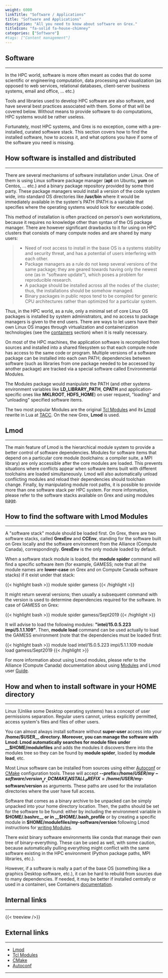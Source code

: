 ```yaml
---
weight: 6000
linkTitle: "Software / Applications"
title: "Software and Applications"
description: "All you need to know about software on Grex."
titleIcon: "fa-solid fa-house-chimney"
categories: ["Software"]
#tags: ["Content management"]
---
```


## Software
---

In the HPC world, software is more often meant as codes that do some scientific or engineering computation, data processing and visualization (as opposed to web services, relational databases, client-server business systems, email and office, ... etc.)

Tools and libraries used to develop HPC software are also software, and have several best practices associated with them. Some of  that will be covered below. Without means to provide software to do computations, HPC systems would be rather useless.

Fortunately, most HPC systems, and Grex is no exception, come with a pre-installed, curated software stack. This section covers how to find the installed software, how to access it, and what options you have if some of the software you need is missing.

## How software is installed and distributed
---

There are several mechanisms of software installation under Linux. One of them is using Linux software package manager (__apt__ on Ubuntu, __yum__ on Centos, ... etc.) and a binary package repository provided by some third party. These package managers would install a version of the code system wide, into standard OS directories like __/usr/bin__ where it would be immediately available in the system's PATH (PATH is a variable that specifies where the operating systems would look for executable code).

This method of installation is often practiced on person's own workstations, because it requires no knowledge other than syntax of the OS package manager. There are however significant drawbacks to it for using on HPC clusters that consists of many compute nodes and are shared by many users:

> - Need of root access to install in the base OS is a systems stability and security threat, and has a potential of users interfering with each other.
> - Package managers as a rule do not keep several versions of the same package; they are geared towards having only the newest one (as in "software update"), which poses a problem for reproducible research.
> - A package should be installed across all the nodes of the cluster; thus, the installations should be somehow managed.
> - Binary packages in public repos tend to be compiled for generic CPU architectures rather than optimized for a particular system.

Thus, in the HPC world, as a rule, only a minimal set of core Linux OS packages is installed by system administrators, and no access to package managers is given to the end users. There are ways to let users have their own Linux OS images through virtualization and containerization technologies (see the [containers](software/containers/) section) when it is really necessary.

On most of the HPC machines, the application software is recompiled from sources and installed into a shared filesystem so that each compute node has access to the same code or program. Multiple versions of a software package can be installed into each own PATH; dependencies between software (such as libraries from one package needed to be accessed by another package) are tracked via a special software called Environmental Modules.

The Modules package would manipulate the PATH (and other systems environment variables like **LD_LIBRARY_PATH**, **CPATH** and application-specific ones like **MKLROOT**, **HDF5_HOME**) on user request, "loading" and "unloading" specified software items.

The two most popular Modules are the original [Tcl Modules](http://modules.sourceforge.net/) and its [Lmod](https://lmod.readthedocs.io/en/latest/) rewrite in Lua at [TACC](https://www.tacc.utexas.edu/research-development/tacc-projects/lmod). On the new Grex, **Lmod** is used.

## Lmod
---

The main feature of Lmod is the hierarchical module system to provide a better control of software dependencies. Modules for software items that depend on a particular core module (toolchains: a compiler suite, a MPI library) are only accessible after the core modules are loaded. This prevents situations where conflicts appear when software items built with different toolchains are loaded simultaneously. Lmod will also automatically unload conflicting modules and reload their dependencies should toolchain change. Finally, by manipulating module root paths, it is possible to provide more than one software stack per HPC system. For more information, please refer to the software stacks available on Grex and using modules [page](software/using-modules).

## How to find the software with Lmod Modules
---

A "software stack" module should be loaded first. On Grex, there are two software stacks, called __GrexEnv__ and __CCEnv__, standing for the software built on Grex locally and the software environment from the Alliance (Compute Canada), correspondingly. __GrexEnv__ is the only module loaded by default.

When a software stack module is loaded, the **module spider** command will find a specific software item (for example, GAMESS; note that all the module names are __lower-case__ on Grex and on Compute Canada software stacks) if it exist under that stack:

{{< highlight bash >}}
module spider gamess
{{< /highlight >}}

It might return several versions; then usually a subsequent command with the version is used to determine dependencies required for the software. In case of GAMESS on Grex:

{{< highlight bash >}}
module spider gamess/Sept2019
{{< /highlight >}}

It will advise to load the following modules: __"intel/15.0.5.223  impi/5.1.1.109"__. Then, **module load** command can be used actually to load the GAMESS environment (note that the dependencies must be loaded first:

{{< highlight bash >}}
module load intel/15.0.5.223  impi/5.1.1.109
module load gamess/Sept2019
{{< /highlight >}}

For more information about using Lmod modules, please refer to the Alliance (Compute Canada) documentation about using [Modules](https://docs.alliancecan.ca/wiki/Utiliser_des_modules/en) and Lmod user [Guide](https://lmod.readthedocs.io/en/latest/010_user.html).

## How and when to install software in your HOME directory
---

Linux (Unlike some Desktop operating systems) has a concept of user permissions separation. Regular users cannot, unless explicitly permitted, access system's files and files of other users.

You can almost always install software without **super-user** access into your __/home/$USER__ directory. Moreover, you can manage the software with Lmod: Lmod automatically searches for module files under __$HOME/modulefiles__ and adds the modules it discovers there into the modules tree so they can be found by __module spider__, loaded by __module load__, etc.

Most Linux software can be installed from sources using either [Autoconf](https://www.gnu.org/software/autoconf/) or [CMake](https://cmake.org/) configuration tools. These will accept __-\-prefix=/home/$USER/my-software/version__ or __-DCMAKE_INSTALL_PREFIX=/home/$USER/my-software/version__ as arguments. These paths are used for the installation directories where the user have full access.

Software that comes as a binary archive to be unpacked can be simply unpacked into your home directory location. Then, the paths should be set for the software to be found: either by including the environment variable in __$HOME/.bashrc__ or in __$HOME/.bash_profile__ or by creating a specific module in __$HOME/modulefiles/my-software/version__ following Lmod instructions for [writing Modules](https://lmod.readthedocs.io/en/latest/015_writing_modules.html).

There exist binary software environments like conda that manage their own tree of binary-everything. These can be used as well, with some caution, because automatically pulling everything might conflict with the same software existing in the HPC environment (Python package paths, MPI libraries, etc.).

However, if a software is really a part of the base OS (something like a graphics Desktop software, etc.), it can be hard to rebuild from sources due to many dependencies. If needed, it may be better if installed centrally or used in a containeri, see Containers [documentation](software/containers).

## Internal links
---

{{< treeview />}}

## External links
---

* [Lmod](https://lmod.readthedocs.io/en/latest/ "Lmod")
* [Tcl Modules](http://modules.sourceforge.net/ "Tcl Modules")
* [CMake](https://cmake.org/ "CMake")
* [Autoconf](https://www.gnu.org/software/autoconf/ "Autoconf")

---

<!-- Changes and update:
* 
*
*
-->
